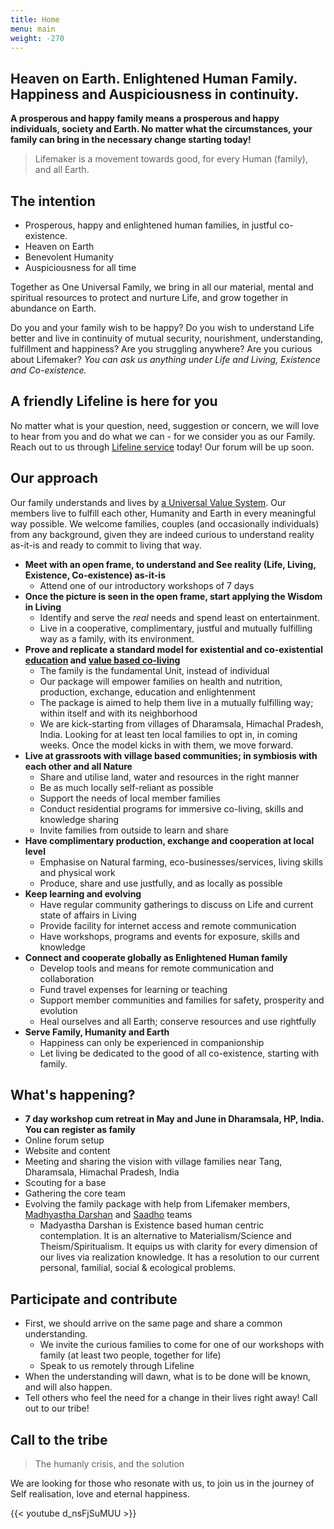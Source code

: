 ```yaml
---
title: Home
menu: main
weight: -270
---
```


## Heaven on Earth. Enlightened Human Family. Happiness and Auspiciousness in continuity.

**A prosperous and happy family means a prosperous and happy individuals, society and Earth. No matter what the circumstances, your family can bring in the necessary change starting today!**  

> Lifemaker is a movement towards good, for every Human (family), and all Earth.  

## The intention

- Prosperous, happy and enlightened human families, in justful co-existence. 
- Heaven on Earth
- Benevolent Humanity
- Auspiciousness for all time

Together as One Universal Family, we bring in all our material, mental and spiritual resources to protect and nurture Life, and grow together in abundance on Earth.

Do you and your family wish to be happy? Do you wish to understand Life better and live in continuity of mutual security, nourishment, understanding, fulfillment and happiness? Are you struggling anywhere? Are you curious about Lifemaker? *You can ask us anything under Life and Living, Existence and Co-existence.* 

## A friendly Lifeline is here for you 

No matter what is your question, need, suggestion or concern, we will love to hear from you and do what we can - for we consider you as our Family. Reach out to us through [Lifeline service](/lifeline) today! Our forum will be up soon. 

## Our approach

Our family understands and lives by [a Universal Value System](/values). Our members live to fulfill each other, Humanity and Earth in every meaningful way possible. We welcome families, couples (and occasionally individuals) from any background, given they are indeed curious to understand reality as-it-is and ready to commit to living that way.

- **Meet with an open frame, to understand and See reality (Life, Living, Existence, Co-existence) as-it-is**
  - Attend one of our introductory workshops of 7 days
- **Once the picture is seen in the open frame, start applying the Wisdom in Living** 
  - Identify and serve the *real* needs and spend least on entertainment.
  - Live in a cooperative, complimentary, justful and mutually fulfilling way as a family, with its environment.
- **Prove and replicate a standard model for existential and co-existential [education](/model) and [value based co-living](/values)**
  - The family is the fundamental Unit, instead of individual
  - Our package will empower families on health and nutrition, production, exchange, education and enlightenment
  - The package is aimed to help them live in a mutually fulfilling way; within itself and with its neighborhood
  - We are kick-starting from villages of Dharamsala, Himachal Pradesh, India. Looking for at least ten local families to opt in, in coming weeks. Once the model kicks in with them, we move forward. 
- **Live at grassroots with village based communities; in symbiosis with each other and all Nature** 
  - Share and utilise land, water and resources in the right manner
  - Be as much locally self-reliant as possible
  - Support the needs of local member families
  - Conduct residential programs for immersive co-living, skills and knowledge sharing
  - Invite families from outside to learn and share
- **Have complimentary production, exchange and cooperation at local level**
  - Emphasise on Natural farming, eco-businesses/services, living skills and physical work
  - Produce, share and use justfully, and as locally as possible
- **Keep learning and evolving** 
  - Have regular community gatherings to discuss on Life and current state of affairs in Living
  - Provide facility for internet access and remote communication
  - Have workshops, programs and events for exposure, skills and knowledge
- **Connect and cooperate globally as Enlightened Human family**
  - Develop tools and means for remote communication and collaboration
  - Fund travel expenses for learning or teaching
  - Support member communities and families for safety, prosperity and evolution
  - Heal ourselves and all Earth; conserve resources and use rightfully
- **Serve Family, Humanity and Earth** 
  - Happiness can only be experienced in companionship
  - Let living be dedicated to the good of all co-existence, starting with family.

## What's happening?
- **7 day workshop cum retreat in May and June in Dharamsala, HP, India. You can register as family**
- Online forum setup
- Website and content
- Meeting and sharing the vision with village families near Tang, Dharamsala, Himachal Pradesh, India
- Scouting for a base
- Gathering the core team
- Evolving the family package with help from Lifemaker members, [Madhyastha Darshan](http://madhyasth-darshan.info/) and [Saadho](http://saadhosangha.org/) teams
  - Madyastha Darshan is Existence based human centric contemplation. It is an alternative to Materialism/Science and Theism/Spiritualism. It equips us with clarity for every dimension of our lives via realization knowledge. It has a resolution to our current personal, familial, social & ecological problems.

## Participate and contribute
* First, we should arrive on the same page and share a common understanding.
  * We invite the curious families to come for one of our workshops with family (at least two people, together for life)
  * Speak to us remotely through Lifeline
* When the understanding will dawn, what is to be done will be known, and will also happen.
* Tell others who feel the need for a change in their lives right away! Call out to our tribe!

## Call to the tribe

> The humanly crisis, and the solution

We are looking for those who resonate with us, to join us in the journey of Self realisation, love and eternal happiness.

{{< youtube d_nsFjSuMUU >}}
